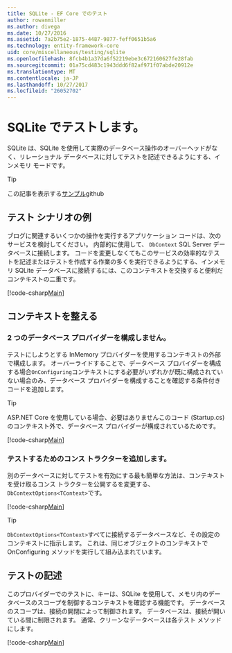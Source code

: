 ```yaml
---
title: SQLite - EF Core でのテスト
author: rowanmiller
ms.author: divega
ms.date: 10/27/2016
ms.assetid: 7a2b75e2-1875-4487-9877-feff0651b5a6
ms.technology: entity-framework-core
uid: core/miscellaneous/testing/sqlite
ms.openlocfilehash: 8fcb4b1a37da6f52219ebe3c672160627fe28fab
ms.sourcegitcommit: 01a75cd483c1943ddd6f82af971f07abde20912e
ms.translationtype: MT
ms.contentlocale: ja-JP
ms.lasthandoff: 10/27/2017
ms.locfileid: "26052702"
---
```

# <a name="testing-with-sqlite"></a>SQLite でテストします。

SQLite は、SQLite を使用して実際のデータベース操作のオーバーヘッドがなく、リレーショナル データベースに対してテストを記述できるようにする、インメモリ モードです。

> [!TIP]  
> この記事を表示する[サンプル](https://github.com/aspnet/EntityFramework.Docs/tree/master/samples/core/Miscellaneous/Testing)github

## <a name="example-testing-scenario"></a>テスト シナリオの例

ブログに関連するいくつかの操作を実行するアプリケーション コードは、次のサービスを検討してください。 内部的に使用して、 `DbContext` SQL Server データベースに接続します。 コードを変更しなくてもこのサービスの効率的なテストを記述またはテストを作成する作業の多くを実行できるようにする、インメモリ SQLite データベースに接続するには、このコンテキストを交換すると便利だコンテキストの二重です。

[!code-csharp[Main](../../../../samples/core/Miscellaneous/Testing/BusinessLogic/BlogService.cs)]

## <a name="get-your-context-ready"></a>コンテキストを整える

### <a name="avoid-configuring-two-database-providers"></a>2 つのデータベース プロバイダーを構成しません。

テストにしようとする InMemory プロバイダーを使用するコンテキストの外部で構成します。 オーバーライドすることで、データベース プロバイダーを構成する場合`OnConfiguring`コンテキストにする必要がいずれかが既に構成されていない場合のみ、データベース プロバイダーを構成することを確認する条件付きコードを追加します。

> [!TIP]  
> ASP.NET Core を使用している場合、必要はありませんこのコード (Startup.cs) のコンテキスト外で、データベース プロバイダーが構成されているためです。

[!code-csharp[Main](../../../../samples/core/Miscellaneous/Testing/BusinessLogic/BloggingContext.cs#OnConfiguring)]

### <a name="add-a-constructor-for-testing"></a>テストするためのコンス トラクターを追加します。

別のデータベースに対してテストを有効にする最も簡単な方法は、コンテキストを受け取るコンス トラクターを公開するを変更する、`DbContextOptions<TContext>`です。

[!code-csharp[Main](../../../../samples/core/Miscellaneous/Testing/BusinessLogic/BloggingContext.cs#Constructors)]

> [!TIP]  
> `DbContextOptions<TContext>`すべてに接続するデータベースなど、その設定のコンテキストに指示します。 これは、同じオブジェクトのコンテキストで OnConfiguring メソッドを実行して組み込まれています。

## <a name="writing-tests"></a>テストの記述

このプロバイダーでのテストに、キーは、SQLite を使用して、メモリ内のデータベースのスコープを制御するコンテキストを確認する機能です。 データベースのスコープは、接続の開閉によって制御されます。 データベースは、接続が開いている間に制限されます。 通常、クリーンなデータベースは各テスト メソッドにします。

[!code-csharp[Main](../../../../samples/core/Miscellaneous/Testing/TestProject/SQLite/BlogServiceTests.cs)]
